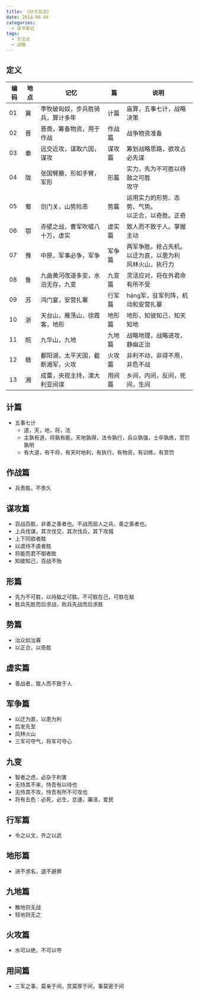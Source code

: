 ```yaml
---
title: 《孙子兵法》
date: 2014-06-04
categories:
  - 读书笔记
tags:
  - 方法论
  - 战略
---
```


## 定义

| 编码 | 地点 | 记忆                             | 篇     | 说明                                                         |
| ---- | ---- | -------------------------------- | ------ | ------------------------------------------------------------ |
| 01   | 冀   | 李牧破匈奴，步兵胜骑兵，算计多年 | 计篇   | 庙算，五事七计，战略决策                                     |
| 02   | 晋   | 晋商，筹备物资，用于作战         | 作战篇 | 战争物资准备                                                 |
| 03   | 秦   | 远交近攻，谋取六国，谋攻         | 谋攻篇 | 筹划战略思路，欲攻占必先谋                                   |
| 04   | 陇   | 张国臂腋，形如手臂，军形         | 形篇   | 实力，先为不可胜以待敌之可胜<br>攻守                         |
| 05   | 蜀   | 剑门关，山势险恶                 | 势篇   | 运用实力的形势、态势、气势。<br>以正合，以奇胜。正奇         |
| 06   | 鄂   | 赤壁之战，曹军吹嘘八十万，虚实   | 虚实篇 | 致人而不致于人。掌握主动                                     |
| 07   | 豫   | 中原，军事必争，军争             | 军争篇 | 两军争胜。抢占先机。<br>以迂为直，以患为利<br>风林火山，执行力 |
| 08   | 鲁   | 九曲黄河改道多变，水泊无存，九变 | 九变篇 | 灵活应对，将在外君命有所不受                                 |
| 09   | 苏   | 鸿门宴，安营扎寨                 | 行军篇 | háng军，驻军列阵，机动和安营扎寨                             |
| 10   | 浙   | 天台山，雁荡山，徐霞客，地形     | 地形篇 | 地形，知彼知己，知天知地                                     |
| 11   | 皖   | 九华山，九地                     | 九地篇 | 战略地理，战略进攻，静幽正治                                 |
| 12   | 赣   | 鄱阳湖，太平天国，截断湘军，火攻 | 火攻篇 | 非利不动，非得不用，非危不战                                 |
| 13   | 湘   | 成蕾，央视主持，澳大利亚间谍     | 用间篇 | 乡间，内间，反间，死间，生间                                 |



## 计篇
- 五事七计
    - 道，天，地，将，法
    - 主孰有道，将孰有能，天地孰得，法令孰行，兵众孰强，士卒孰练，赏罚孰明
    - 有大道，有干将，有天时地利，有执行，有物资，有训练，有赏罚

## 作战篇
- 兵贵胜，不贵久

## 谋攻篇
- 百战百胜，非善之善者也。不战而屈人之兵，善之善者也。
- 上兵伐谋，其次伐交，其次伐兵，其下攻城
- 上下同欲者胜
- 以虞待不虞者胜
- 将能而君不御者胜
- 知彼知己，百战不殆

## 形篇

- 先为不可胜，以待敌之可胜。不可胜在己，可胜在敌
- 胜兵先胜而后求战，败兵先战而后求胜

## 势篇

- 治众如治寡
- 以正合，以奇胜

## 虚实篇

- 善战者，致人而不致于人

## 军争篇

- 以迂为直，以患为利
- 后发先至
- 风林火山
- 三军可夺气，将军可夺心

## 九变

- 智者之虑，必杂于利害
- 无恃其不来，恃吾有以待也
- 无恃其不攻，恃吾有所不可攻也
- 将有五危：必死，必生，忿速，廉洁，爱民

## 行军篇

- 令之以文，齐之以武

## 地形篇

- 进不求名，退不避罪

## 九地篇

- 散地则无战
- 轻地则无之

## 火攻篇

- 水可以绝，不可以夺

## 用间篇

- 三军之事，莫亲于间，赏莫厚于间，事莫密于间